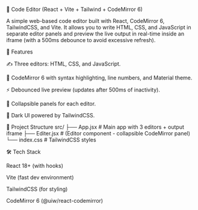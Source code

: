 📝 Code Editor (React + Vite + Tailwind + CodeMirror 6)

A simple web-based code editor built with React, CodeMirror 6, TailwindCSS, and Vite.
It allows you to write HTML, CSS, and JavaScript in separate editor panels and preview the live output in real-time inside an iframe (with a 500ms debounce to avoid excessive refresh).

🚀 Features

✍️ Three editors: HTML, CSS, and JavaScript.

🎨 CodeMirror 6 with syntax highlighting, line numbers, and Material theme.

⚡ Debounced live preview (updates after 500ms of inactivity).

🔀 Collapsible panels for each editor.

🖤 Dark UI powered by TailwindCSS.

📂 Project Structure
src/
 ├── App.jsx         # Main app with 3 editors + output iframe
 ├── Editer.jsx      # (Editor component - collapsible CodeMirror panel)
 └── index.css       # TailwindCSS styles

🛠️ Tech Stack

React 18+ (with hooks)

Vite (fast dev environment)

TailwindCSS (for styling)

CodeMirror 6 (@uiw/react-codemirror)